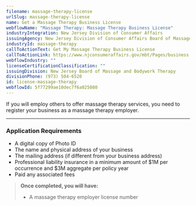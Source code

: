 ```yaml
---
filename: massage-therapy-license
urlSlug: massage-therapy-license
name: Get a Massage Therapy Business License
webflowName: "Massage Therapy: Massage Therapy Business License"
industryIntegration: New Jersey Division of Consumer Affairs
issuingAgency: New Jersey Division of Consumer Affairs Board of Massage and Bodywork Therapy
industryId: massage-therapy
callToActionText: Get My Massage Therapy Business License
callToActionLink: https://www.njconsumeraffairs.gov/mbt/Pages/business.aspx
webflowIndustry: ""
licenseCertificationClassification: ""
issuingDivision: New Jersey Board of Massage and Bodywork Therapy
divisionPhone: (973) 504-6520
id: license-massage-therapy
webflowId: 5f77299ae10dec7f6a025080
---
```

If you will employ others to offer massage therapy services, you need to register your business as a massage therapy employer.

- - -

### Application Requirements

* A digital copy of Photo ID
* The name and physical address of your business
* The mailing address (if different from your business address)
* Professional liability insurance in a minimum amount of $1M per occurrence and $3M aggregate per policy year
* Paid any associated fees

> **Once completed, you will have:**
>
> * A massage therapy employer license number
